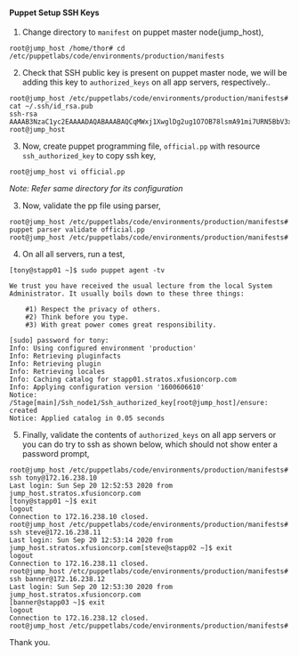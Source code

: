 #### Puppet Setup SSH Keys

1. Change directory to `manifest` on puppet master node(jump_host),

```
root@jump_host /home/thor# cd /etc/puppetlabs/code/environments/production/manifests
```

2. Check that SSH public key is present on puppet master node, we will be adding this key to `authorized_keys` on all app servers, respectively..

```
root@jump_host /etc/puppetlabs/code/environments/production/manifests# cat ~/.ssh/id_rsa.pub
ssh-rsa AAAAB3NzaC1yc2EAAAADAQABAAABAQCqMWxj1XwglDg2ug1O7OB78lsmA91mi7URN5BbV3x4RYR/iEr0rdw32/Jx4iFwevyyXeoIQfbmzMgRFDeav8S4Nby/LPHpYC8bBWJ3kNKU+ROONgMp6d5xjswNLz52TEeNY/FBSTiJJjjHAaFDLxerc8ROpWeNAOH2BaySqtZu502hGKcb+1YLvAuoElsWf8Z5g3qTjcGCvWfmU2r1dN+iRPB0yxU1sws0dBFONGZHJPs+HfQzdBG11XoSOEUcgnqqd1wEx9y0n+NuPo9oD3W6kyUu6rN5b9SHHE+eOkdYpqLDxlNX9rR6mf7AzguSToZS4XzJPCf7eJrpzRiplyXH root@jump_host
```

3. Now, create puppet programming file, `official.pp` with resource  `ssh_authorized_key` to copy ssh key,

```
root@jump_host vi official.pp
```
*Note: Refer same directory for its configuration*

3. Now, validate the pp file using parser,

```
root@jump_host /etc/puppetlabs/code/environments/production/manifests# puppet parser validate official.pp
root@jump_host /etc/puppetlabs/code/environments/production/manifests#
```

4. On all all servers, run a test,

```
[tony@stapp01 ~]$ sudo puppet agent -tv

We trust you have received the usual lecture from the local System
Administrator. It usually boils down to these three things:

    #1) Respect the privacy of others.
    #2) Think before you type.
    #3) With great power comes great responsibility.

[sudo] password for tony:
Info: Using configured environment 'production'
Info: Retrieving pluginfacts
Info: Retrieving plugin
Info: Retrieving locales
Info: Caching catalog for stapp01.stratos.xfusioncorp.com
Info: Applying configuration version '1600606610'
Notice: /Stage[main]/Ssh_node1/Ssh_authorized_key[root@jump_host]/ensure: created
Notice: Applied catalog in 0.05 seconds
```

5. Finally, validate the contents of `authorized_keys` on all app servers or you can do try to ssh as shown below, which should not show enter a password prompt,

```
root@jump_host /etc/puppetlabs/code/environments/production/manifests# ssh tony@172.16.238.10
Last login: Sun Sep 20 12:52:53 2020 from jump_host.stratos.xfusioncorp.com
[tony@stapp01 ~]$ exit
logout
Connection to 172.16.238.10 closed.
root@jump_host /etc/puppetlabs/code/environments/production/manifests# ssh steve@172.16.238.11
Last login: Sun Sep 20 12:53:14 2020 from jump_host.stratos.xfusioncorp.com[steve@stapp02 ~]$ exit
logout
Connection to 172.16.238.11 closed.
root@jump_host /etc/puppetlabs/code/environments/production/manifests# ssh banner@172.16.238.12
Last login: Sun Sep 20 12:53:30 2020 from jump_host.stratos.xfusioncorp.com
[banner@stapp03 ~]$ exit
logout
Connection to 172.16.238.12 closed.
root@jump_host /etc/puppetlabs/code/environments/production/manifests#
```

Thank you.
